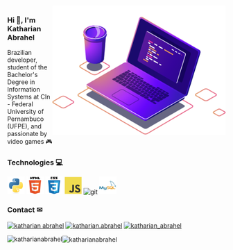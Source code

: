 <img src="images/computer-illustration.png" min-width="400px" max-width="400px" width="400px" align="right">

### Hi 👋, I'm Katharian Abrahel
Brazilian developer, student of the Bachelor's Degree in Information Systems at CIn - Federal University of Pernambuco (UFPE), and passionate by video games 🎮

### Technologies 💻
<img src="https://raw.githubusercontent.com/devicons/devicon/master/icons/python/python-original.svg" alt="python" width="40" height="40"/> <img src="https://raw.githubusercontent.com/devicons/devicon/master/icons/html5/html5-original-wordmark.svg" alt="html5" width="40" height="40"/> <img src="https://raw.githubusercontent.com/devicons/devicon/master/icons/css3/css3-original-wordmark.svg" alt="css3" width="40" height="40"/> <img src="https://raw.githubusercontent.com/devicons/devicon/master/icons/javascript/javascript-original.svg" alt="javascript" width="40" height="40"/> <img src="https://www.vectorlogo.zone/logos/git-scm/git-scm-icon.svg" alt="git" width="40" height="40"/> <img src="https://raw.githubusercontent.com/devicons/devicon/master/icons/mysql/mysql-original-wordmark.svg" alt="mysql" width="40" height="40"/>

### Contact ✉
<a href="https://www.linkedin.com/in/katharianabrahel" target="_blank"><img align="center" src="https://raw.githubusercontent.com/rahuldkjain/github-profile-readme-generator/master/src/images/icons/Social/linked-in-alt.svg" alt="katharian abrahel" height="30" width="40" /></a>
<a href="mailto:katharian.abrahel@gmail.com" target="blank"><img align="center" src="https://user-images.githubusercontent.com/5141132/50740364-7ea80880-1217-11e9-8faf-2348e31beedd.png" alt="katharian.abrahel" height="30" width="40" /></a>
<a href="https://instagram.com/katharian_abrahel" target="_blank"><img align="center" src="https://raw.githubusercontent.com/rahuldkjain/github-profile-readme-generator/master/src/images/icons/Social/instagram.svg" alt="katharian_abrahel" height="30" width="40" /></a>

<img align="left" src="https://github-readme-stats.vercel.app/api/top-langs?username=katharianabrahel&show_icons=true&count_private=true&theme=tokyonight" alt="katharianabrahel" />
<img align="center" src="https://github-readme-stats.vercel.app/api?username=katharianabrahel&show_icons=true&count_private=true&theme=tokyonight" alt="katharianabrahel" />
<!--
**katharianabrahel/katharianabrahel** is a ✨ _special_ ✨ repository because its `README.md` (this file) appears on your GitHub profile.

Here are some ideas to get you started:

- 🔭 I’m currently working on ...
- 🌱 I’m currently learning ...
- 👯 I’m looking to collaborate on ...
- 🤔 I’m looking for help with ...
- 💬 Ask me about ...
- 📫 How to reach me: ...
- 😄 Pronouns: ...
- ⚡ Fun fact: ...
-->
